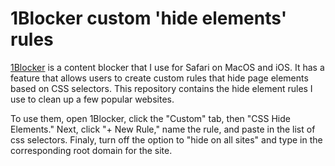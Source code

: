 # 1Blocker custom 'hide elements' rules

[1Blocker](https://1blocker.com) is a content blocker that I use for Safari on MacOS and iOS. It has a feature that allows users to create custom rules that hide page elements based on CSS selectors. This repository contains the hide element rules I use to clean up a few popular websites.

To use them, open 1Blocker, click the "Custom" tab, then "CSS Hide Elements." Next, click "+ New Rule," name the rule, and paste in the list of css selectors. Finaly, turn off the option to "hide on all sites" and type in the corresponding root domain for the site.
